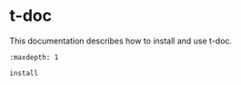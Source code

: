 <!-- Copyright 2024 Caroline Blank <caro@c-space.org> -->
<!-- Copyright 2024 Remy Blank <remy@c-space.org> -->
<!-- SPDX-License-Identifier: MIT -->

# t-doc

This documentation describes how to install and use t-doc.

```{toctree}
:maxdepth: 1

install
```
